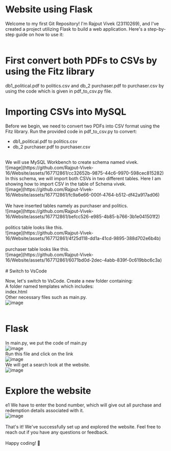 # Website using Flask 
Welcome to my first Git Repository! I'm Rajput Vivek (23110269), and I've created a project utilizing Flask to build a web application. Here's a step-by-step guide on how to use it:
<br>
<br>
# First convert both PDFs to CSVs by using the Fitz library

db1_political.pdf to politics.csv and db_2 purchaser.pdf to purchaser.csv by using the code which is given in pdf_to_csv.py file.

# Importing CSVs into MySQL 
Before we begin, we need to convert two PDFs into CSV format using the Fitz library. Run the provided code in pdf_to_csv.py to convert:
* db1_political.pdf to politics.csv
* db_2 purchaser.pdf to purchaser.csv
<be>
<br>
We will use MySQL Workbench to create schema named vivek.
<br>
![image](https://github.com/Rajput-Vivek-16/Website/assets/167712861/cc32652b-9875-44c6-9970-598cec815282)
<be>
<br>
In this schema, we will import both CSVs in two different tables. Here I am showing how to import CSV in the table of Schema vivek.
<br>
![image](https://github.com/Rajput-Vivek-16/Website/assets/167712861/fc9a6e66-000f-4764-b512-df42a917ad06)
<br>
<br>
We have inserted tables namely as purchaser and politics.
<br>
![image](https://github.com/Rajput-Vivek-16/Website/assets/167712861/befcc526-e985-4b85-b766-3b1e041501f2)
<br>
<br>
politics table looks like this.
<br>
![image](https://github.com/Rajput-Vivek-16/Website/assets/167712861/4f25d118-dd1a-41cd-9895-388d702e6b4b)
<br>
<br>
purchaser table looks like this.
<br> 
![image](https://github.com/Rajput-Vivek-16/Website/assets/167712861/6071bd0d-2dec-4abb-839f-0c619bbc6c3a)
<br>
<br>
# Switch to VsCode

Now, let's switch to VsCode. Create a new folder containing:
<br>
A folder named templates which includes:
<br>
index.html
<br>
Other necessary files such as main.py.
<br>
![image](https://github.com/Rajput-Vivek-16/Website/assets/167712861/2c70004c-d673-420d-be0a-5928757100a6)
<br>
<br>
# Flask 
In main.py, we put the code of main.py 
<br>
![image](https://github.com/Rajput-Vivek-16/Website/assets/167712861/cfae716a-de96-4fe1-92dd-e882ca601672)
<br>
Run this file and click on the link
<br>
![image](https://github.com/Rajput-Vivek-16/Website/assets/167712861/99ded63e-2fe6-4b11-b0dd-a844617ec761)
<br>
We will get a search look at the website.
<br>
![image](https://github.com/Rajput-Vivek-16/Website/assets/167712861/be05451b-2694-448c-a602-7942553afc8e)

# Explore the website
e1 We have to enter the bond number, which will give out all purchase and redemption details associated with it.
<br>
![image](https://github.com/Rajput-Vivek-16/Website/assets/167712861/897e9621-0a42-4958-b819-381d23677b84)
<br>
<br>
That's it! We've successfully set up and explored the website. Feel free to reach out if you have any questions or feedback.
<br>
<br>
Happy coding! 🚀







